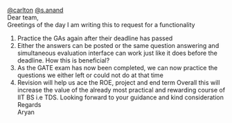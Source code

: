 [@carlton](/u/carlton) [@s.anand](/u/s.anand)  
Dear team,  
Greetings of the day
I am writing this to request for a functionality
  1. Practice the GAs again after their deadline has passed
  2. Either the answers can be posted or the same question answering and simultaneous evaluation interface can work just like it does before the deadline.
How this is beneficial?
  1. As the GATE exam has now been completed, we can now practice the questions we either left or could not do at that time
  2. Revision will help us ace the ROE, project and end term
Overall this will increase the value of the already most practical and
rewarding course of IIT BS i.e TDS.
Looking forward to your guidance and kind consideration  
Regards  
Aryan